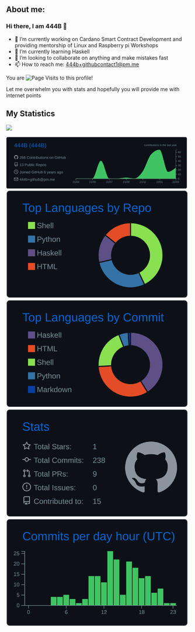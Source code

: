 ## About me:
### Hi there, I am 444B 👋
- 🔭 I’m currently working on Cardano Smart Contract Development and providing mentorship of Linux and Raspberry pi Workshops
- 🌱 I’m currently learning Haskell
- 👯 I’m looking to collaborate on anything and make mistakes fast
- 📫 How to reach me: 444b+githubcontact1@pm.me

You are <img src="https://komarev.com/ghpvc/?username=444B&color=0e75b6&style=flat&&label=Visitor+Number" alt="Page Visits" style="display: inline-block"/> to this profile!

Let me overwhelm you with stats and hopefully you will provide me with internet points
## My Statistics
<img width="49.5%" src="https://github-readme-streak-stats.herokuapp.com/?user=444B&theme=gruvbox&hide_border=true">

[![](https://raw.githubusercontent.com/444B/444B/main/profile-summary-card-output/github_dark/0-profile-details.svg)](https://github.com/vn7n24fzkq/github-profile-summary-cards)
[![](https://raw.githubusercontent.com/444B/444B/main/profile-summary-card-output/github_dark/1-repos-per-language.svg)](https://github.com/vn7n24fzkq/github-profile-summary-cards) [![](https://raw.githubusercontent.com/444B/444B/main/profile-summary-card-output/github_dark/2-most-commit-language.svg)](https://github.com/vn7n24fzkq/github-profile-summary-cards)
[![](https://raw.githubusercontent.com/444B/444B/main/profile-summary-card-output/github_dark/3-stats.svg)](https://github.com/vn7n24fzkq/github-profile-summary-cards) [![](https://raw.githubusercontent.com/444B/444B/main/profile-summary-card-output/github_dark/4-productive-time.svg)](https://github.com/vn7n24fzkq/github-profile-summary-cards)
